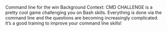Command line for the win
Background Context:
CMD CHALLENGE is a pretty cool game challenging you on Bash skills. Everything is done via the command line and the questions are becoming increasingly complicated. It’s a good training to improve your command line skills!


